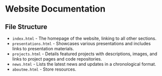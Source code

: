 # Website Documentation

## File Structure

- `index.html` - The homepage of the website, linking to all other sections.
- `presentations.html` - Showcases various presentations and includes links to presentation materials.
- `projects.html` - Details featured projects with descriptions, images, and links to project pages and code repositories.
- `news.html` - Lists the latest news and updates in a chronological format.
- `aboutme.html` - Store resources.
